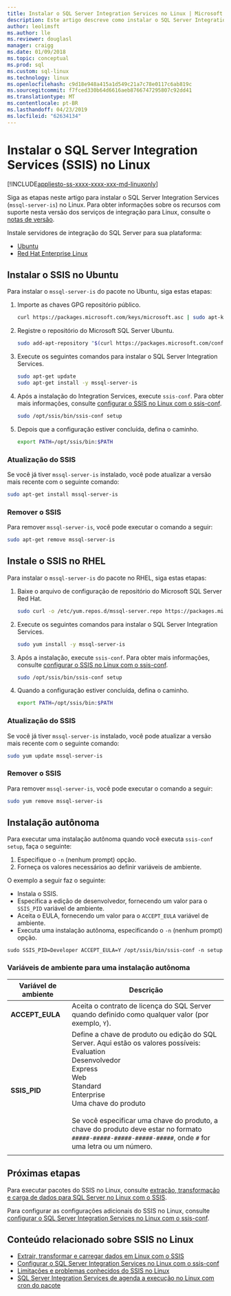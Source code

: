 ```yaml
---
title: Instalar o SQL Server Integration Services no Linux | Microsoft Docs
description: Este artigo descreve como instalar o SQL Server Integration Services (SSIS) no Linux.
author: leolimsft
ms.author: lle
ms.reviewer: douglasl
manager: craigg
ms.date: 01/09/2018
ms.topic: conceptual
ms.prod: sql
ms.custom: sql-linux
ms.technology: linux
ms.openlocfilehash: c9d18e948a415a1d549c21a7c78e0117c6ab819c
ms.sourcegitcommit: f7fced330b64d6616aeb8766747295807c92dd41
ms.translationtype: MT
ms.contentlocale: pt-BR
ms.lasthandoff: 04/23/2019
ms.locfileid: "62634134"
---
```

# <a name="install-sql-server-integration-services-ssis-on-linux"></a>Instalar o SQL Server Integration Services (SSIS) no Linux

[!INCLUDE[appliesto-ss-xxxx-xxxx-xxx-md-linuxonly](../includes/appliesto-ss-xxxx-xxxx-xxx-md-linuxonly.md)]

Siga as etapas neste artigo para instalar o SQL Server Integration Services (`mssql-server-is`) no Linux. Para obter informações sobre os recursos com suporte nesta versão dos serviços de integração para Linux, consulte o [notas de versão](sql-server-linux-release-notes.md).

Instale servidores de integração do SQL Server para sua plataforma:

- [Ubuntu](#ubuntu)
- [Red Hat Enterprise Linux](#RHEL)

## <a name="ubuntu"></a> Instalar o SSIS no Ubuntu
Para instalar o `mssql-server-is` do pacote no Ubuntu, siga estas etapas:

1. Importe as chaves GPG repositório público.

   ```bash
   curl https://packages.microsoft.com/keys/microsoft.asc | sudo apt-key add -
   ```

2. Registre o repositório do Microsoft SQL Server Ubuntu.

   ```bash
   sudo add-apt-repository "$(curl https://packages.microsoft.com/config/ubuntu/16.04/mssql-server-2017.list)"
   ```

3. Execute os seguintes comandos para instalar o SQL Server Integration Services.

   ```bash
   sudo apt-get update
   sudo apt-get install -y mssql-server-is
   ```

4. Após a instalação do Integration Services, execute `ssis-conf`. Para obter mais informações, consulte [configurar o SSIS no Linux com o ssis-conf](sql-server-linux-configure-ssis.md).

   ```bash
   sudo /opt/ssis/bin/ssis-conf setup
   ```

5. Depois que a configuração estiver concluída, defina o caminho.

   ```bash
   export PATH=/opt/ssis/bin:$PATH
   ```

### <a name="update-ssis"></a>Atualização do SSIS
Se você já tiver `mssql-server-is` instalado, você pode atualizar a versão mais recente com o seguinte comando:

```bash
sudo apt-get install mssql-server-is
```

### <a name="remove-ssis"></a>Remover o SSIS
Para remover `mssql-server-is`, você pode executar o comando a seguir:
```bash
sudo apt-get remove mssql-server-is
```

## <a name="RHEL"></a> Instale o SSIS no RHEL
Para instalar o `mssql-server-is` do pacote no RHEL, siga estas etapas:

1. Baixe o arquivo de configuração de repositório do Microsoft SQL Server Red Hat.

   ```bash
   sudo curl -o /etc/yum.repos.d/mssql-server.repo https://packages.microsoft.com/config/rhel/7/mssql-server-2017.repo
   ```

1. Execute os seguintes comandos para instalar o SQL Server Integration Services.

   ```bash
   sudo yum install -y mssql-server-is
   ```


1. Após a instalação, execute `ssis-conf`. Para obter mais informações, consulte [configurar o SSIS no Linux com o ssis-conf](sql-server-linux-configure-ssis.md).

   ```bash
   sudo /opt/ssis/bin/ssis-conf setup
   ```

1. Quando a configuração estiver concluída, defina o caminho.

   ```bash
   export PATH=/opt/ssis/bin:$PATH
   ```

### <a name="update-ssis"></a>Atualização do SSIS
Se você já tiver `mssql-server-is` instalado, você pode atualizar a versão mais recente com o seguinte comando:

```bash
sudo yum update mssql-server-is
```

### <a name="remove-ssis"></a>Remover o SSIS
Para remover `mssql-server-is`, você pode executar o comando a seguir:
```bash
sudo yum remove mssql-server-is
```

## <a name="unattended-installation"></a>Instalação autônoma
Para executar uma instalação autônoma quando você executa `ssis-conf setup`, faça o seguinte:
1.  Especifique o `-n` (nenhum prompt) opção.
2.  Forneça os valores necessários ao definir variáveis de ambiente.

O exemplo a seguir faz o seguinte:
-   Instala o SSIS.
-   Especifica a edição de desenvolvedor, fornecendo um valor para o `SSIS_PID` variável de ambiente.
-   Aceita o EULA, fornecendo um valor para o `ACCEPT_EULA` variável de ambiente.
-   Executa uma instalação autônoma, especificando o `-n` (nenhum prompt) opção.

```
sudo SSIS_PID=Developer ACCEPT_EULA=Y /opt/ssis/bin/ssis-conf -n setup 
```

### <a name="environment-variables-for-unattended-installation"></a>Variáveis de ambiente para uma instalação autônoma

| Variável de ambiente | Descrição |
|---|---|
| **ACCEPT_EULA** | Aceita o contrato de licença do SQL Server quando definido como qualquer valor (por exemplo, `Y`).|
| **SSIS_PID** | Define a chave de produto ou edição do SQL Server. Aqui estão os valores possíveis:<br/>Evaluation<br/>Desenvolvedor<br/>Express <br/>Web <br/>Standard<br/>Enterprise <br/>Uma chave do produto<br/><br/>Se você especificar uma chave do produto, a chave do produto deve estar no formato `#####-#####-#####-#####-#####`, onde `#` for uma letra ou um número.  |
| | |

## <a name="next-steps"></a>Próximas etapas

Para executar pacotes do SSIS no Linux, consulte [extração, transformação e carga de dados para SQL Server no Linux com o SSIS](sql-server-linux-migrate-ssis.md).

Para configurar as configurações adicionais do SSIS no Linux, consulte [configurar o SQL Server Integration Services no Linux com o ssis-conf](sql-server-linux-configure-ssis.md).

## <a name="related-content-about-ssis-on-linux"></a>Conteúdo relacionado sobre SSIS no Linux
-   [Extrair, transformar e carregar dados em Linux com o SSIS](sql-server-linux-migrate-ssis.md)
-   [Configurar o SQL Server Integration Services no Linux com o ssis-conf](sql-server-linux-configure-ssis.md)
-   [Limitações e problemas conhecidos do SSIS no Linux](sql-server-linux-ssis-known-issues.md)
-   [SQL Server Integration Services de agenda a execução no Linux com cron do pacote](sql-server-linux-schedule-ssis-packages.md)

